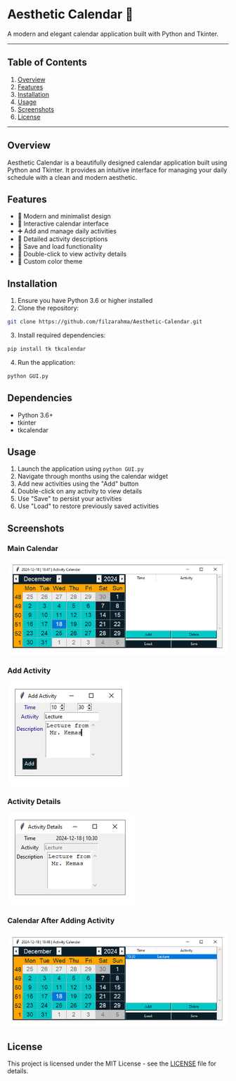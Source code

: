 # Aesthetic Calendar 📅

A modern and elegant calendar application built with Python and Tkinter.

---

## Table of Contents

1. [Overview](#overview)
2. [Features](#features)
3. [Installation](#installation)
4. [Usage](#usage)
5. [Screenshots](#screenshots)
6. [License](#license)

---

## Overview

Aesthetic Calendar is a beautifully designed calendar application built using Python and Tkinter. It provides an intuitive interface for managing your daily schedule with a clean and modern aesthetic.

## Features

-   🎨 Modern and minimalist design
-   📅 Interactive calendar interface
-   ➕ Add and manage daily activities
-   📝 Detailed activity descriptions
-   💾 Save and load functionality
-   🎯 Double-click to view activity details
-   🎨 Custom color theme

## Installation

1. Ensure you have Python 3.6 or higher installed
2. Clone the repository:

```bash
git clone https://github.com/filzarahma/Aesthetic-Calendar.git
```

3. Install required dependencies:

```bash
pip install tk tkcalendar
```

4. Run the application:

```bash
python GUI.py
```

## Dependencies

-   Python 3.6+
-   tkinter
-   tkcalendar

## Usage

1. Launch the application using `python GUI.py`
2. Navigate through months using the calendar widget
3. Add new activities using the "Add" button
4. Double-click on any activity to view details
5. Use "Save" to persist your activities
6. Use "Load" to restore previously saved activities

## Screenshots

### Main Calendar
![Main Calendar](docs/screenshots/MainCalendar.png)

### Add Activity
![Add Activity](docs/screenshots/AddActivity.png)

### Activity Details
![Activity Details](docs/screenshots/ActivityDetails.png)

### Calendar After Adding Activity
![Calendar After Adding Activity](docs/screenshots/CalendarAfterAddActivity.png)

## License

This project is licensed under the MIT License - see the [LICENSE](LICENSE) file for details.

